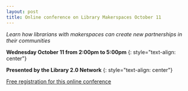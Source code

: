 ```yaml
---
layout: post
title: Online conference on Library Makerspaces October 11
---
```


*Learn how librarians with makerspaces can create new partnerships in their communities*  

**Wednesday October 11 from 2:00pm to 5:00pm**
{: style="text-align: center"}

**Presented by the Library 2.0 Network**
{: style="text-align: center"}

[Free registration for this online conference](http://www.library20.com/makerspaces)
